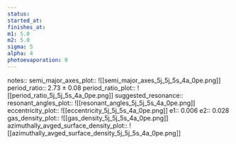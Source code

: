 ```yaml
---
status:
started_at:
finishes_at:
m1: 5.0
m2: 5.0
sigma: 5
alpha: 4
photoevaporation: 0
---
```


notes::
semi_major_axes_plot:: ![[semi_major_axes_5j_5j_5s_4a_0pe.png]]
period_ratio:: 2.73 ± 0.08
period_ratio_plot:: ![[period_ratio_5j_5j_5s_4a_0pe.png]]
suggested_resonance:: 
resonant_angles_plot:: ![[resonant_angles_5j_5j_5s_4a_0pe.png]]
eccentricity_plot:: ![[eccentricity_5j_5j_5s_4a_0pe.png]]
e1:: 0.006
e2:: 0.028
gas_density_plot:: ![[gas_density_5j_5j_5s_4a_0pe.png]]
azimuthally_avged_surface_density_plot:: ![[azimuthally_avged_surface_density_5j_5j_5s_4a_0pe.png]]
